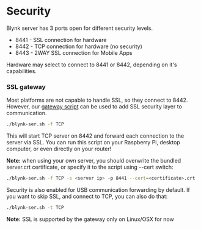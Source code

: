 # Security

Blynk server has 3 ports open for different security levels.
* 8441 - SSL connection for hardware
* 8442 - TCP connection for hardware (no security)
* 8443 - 2WAY SSL connection for Mobile Apps

Hardware may select to connect to 8441 or 8442, depending on it's capabilities.

### SSL gateway

Most platforms are not capable to handle SSL, so they connect to 8442.
However, our [gateway script](https://github.com/blynkkk/blynk-library/blob/master/scripts/blynk-ser.sh) can be used to add SSL security layer to communication.

```bash
./blynk-ser.sh -f TCP
```
This will start TCP server on 8442 and forward each connection to the server via SSL.
You can run this script on your Raspberry Pi, desktop computer, or even directly on your router!

**Note:** when using your own server, you should overwrite the bundled server.crt certificate, or specify it to the script using --cert switch:

```bash
./blynk-ser.sh -f TCP -s <server ip> -p 8441 --cert=<certificate>.crt
```

Security is also enabled for USB communication forwarding by default.
If you want to skip SSL, and connect to TCP, you can also do that:

```bash
./blynk-ser.sh -t TCP
```

**Note:** SSL is supported by the gateway only on Linux/OSX for now
